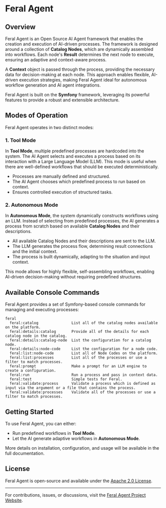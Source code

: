 # Feral Agent

## Overview
Feral Agent is an Open Source AI Agent framework that enables the creation and execution of AI-driven processes. The framework is designed around a collection of **Catalog Nodes**, which are dynamically assembled into workflows. Each node's **Result** determines the next node to execute, ensuring an adaptive and context-aware process.

A **Context** object is passed through the process, providing the necessary data for decision-making at each node. This approach enables flexible, AI-driven execution strategies, making Feral Agent ideal for autonomous workflow generation and AI agent integrations.

Feral Agent is built on the **Symfony** framework, leveraging its powerful features to provide a robust and extensible architecture.

## Modes of Operation
Feral Agent operates in two distinct modes:

### 1. Tool Mode
In **Tool Mode**, multiple predefined processes are hardcoded into the system. The AI Agent selects and executes a process based on its interaction with a Large Language Model (LLM). This mode is useful when there are well-defined workflows that should be executed deterministically.

- Processes are manually defined and structured.
- The AI Agent chooses which predefined process to run based on context.
- Ensures controlled execution of structured tasks.

### 2. Autonomous Mode
In **Autonomous Mode**, the system dynamically constructs workflows using an LLM. Instead of selecting from predefined processes, the AI generates a process from scratch based on available **Catalog Nodes** and their descriptions.

- All available Catalog Nodes and their descriptions are sent to the LLM.
- The LLM generates the process flow, determining result connections and the initial context.
- The process is built dynamically, adapting to the situation and input context.

This mode allows for highly flexible, self-assembling workflows, enabling AI-driven decision-making without requiring predefined structures.

## Available Console Commands
Feral Agent provides a set of Symfony-based console commands for managing and executing processes:

```
feral
  feral:catalog               List all of the catalog nodes available on the platform.
  feral:details:catalog       Provide all of the details for each catalog node in the catalog.
  feral:details:catalog-node  List the configuration for a catalog node.
  feral:details:node-code     List the configuration for a node code.
  feral:list:node-code        List all of Node Codes on the platform.
  feral:list:processes        List all of the processes or use a filter to match processes.
  feral:prompt                Make a prompt for an LLM engine to create a configuration.
  feral:run                   Run a process and pass in context data.
  feral:test                  Simple tests for Feral.
  feral:validate:process      Validate a process which is defined as input via the argument or a file that contains the process.
  feral:validate:processes    Validate all of the processes or use a filter to match processes.
```

## Getting Started
To use Feral Agent, you can either:
- Run predefined workflows in **Tool Mode**.
- Let the AI generate adaptive workflows in **Autonomous Mode**.

More details on installation, configuration, and usage will be available in the full documentation.

## License
Feral Agent is open-source and available under the [Apache 2.0 License](LICENSE).

---
For contributions, issues, or discussions, visit the [Feral Agent Project Website](https://feralccf.com).